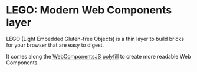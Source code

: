 # LEGO: Modern Web Components layer

LEGO (Light Embedded Gluten-free Objects) is a thin layer to build bricks for your browser that are easy to digest.

It comes along the [WebComponentsJS polyfill](https://github.com/webcomponents/webcomponentsjs) to create more readable Web Components. 
